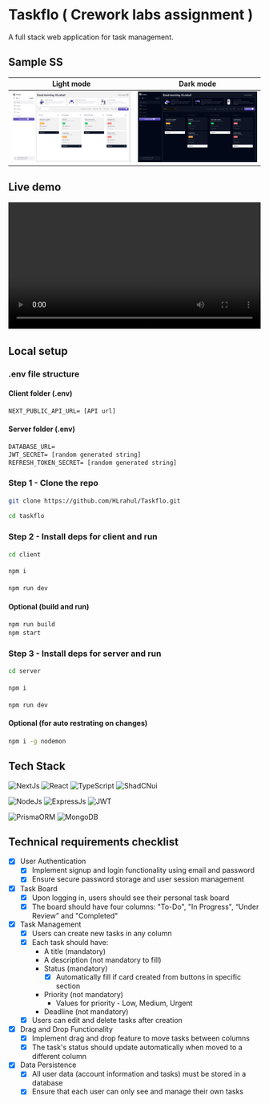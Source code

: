 # Taskflo ( Crework labs assignment )

A full stack web application for task management.

## Sample SS

| Light mode | Dark mode |
| --- | --- |
| ![Light mode](media/light%20mode.png) | ![Dark mode](media/dark%20mode.png) |

## Live demo

<video width="100%" controls>
  <source src="media/demo.webm" type="video/webm">
  Your browser does not support video.
</video>

## Local setup

### .env file structure

#### Client folder (.env)

```note
NEXT_PUBLIC_API_URL= [API url]
```

#### Server folder (.env)

```note
DATABASE_URL=
JWT_SECRET= [random generated string]
REFRESH_TOKEN_SECRET= [random generated string]
```

### Step 1 - Clone the repo

```bash
git clone https://github.com/HLrahul/Taskflo.git
```

```bash
cd taskflo
```

### Step 2 - Install deps for client and run

```bash
cd client

npm i

npm run dev
```

#### Optional (build and run)

```bash
npm run build
npm start
```

### Step 3 - Install deps for server and run

```bash
cd server

npm i

npm run dev
```

#### Optional (for auto restrating on changes)

```bash
npm i -g nodemon
```

## Tech Stack

![NextJs](https://img.shields.io/badge/next%20js-000000?style=for-the-badge&logo=nextdotjs&logoColor=white) ![React](https://img.shields.io/badge/React-20232A?style=for-the-badge&logo=react&logoColor=61DAFB) ![TypeScript](    https://img.shields.io/badge/TypeScript-007ACC?style=for-the-badge&logo=typescript&logoColor=white) ![ShadCNui](https://img.shields.io/badge/shadcn%2Fui-000000?style=for-the-badge&logo=shadcnui&logoColor=white)

![NodeJs](https://img.shields.io/badge/Node%20js-339933?style=for-the-badge&logo=nodedotjs&logoColor=white) ![ExpressJs](https://img.shields.io/badge/Express%20js-000000?style=for-the-badge&logo=express&logoColor=white) ![JWT](https://img.shields.io/badge/JWT-000000?style=for-the-badge&logo=JSON%20web%20tokens&logoColor=white)

![PrismaORM](https://img.shields.io/badge/Prisma-3982CE?style=for-the-badge&logo=Prisma&logoColor=white) ![MongoDB](https://img.shields.io/badge/MongoDB-4EA94B?style=for-the-badge&logo=mongodb&logoColor=white)

## Technical requirements checklist

- [x] User Authentication
  - [x] Implement signup and login functionality using email and password
  - [x] Ensure secure password storage and user session management

- [x] Task Board
  - [x] Upon logging in, users should see their personal task board
  - [x] The board should have four columns: "To-Do", "In Progress", “Under Review” and "Completed"

- [x] Task Management
  - [x] Users can create new tasks in any column
  - [x] Each task should have:
    - A title (mandatory)
    - A description (not mandatory to fill)
    - Status (mandatory)
      - [x] Automatically fill if card created from buttons in specific section
    - Priority (not mandatory)
      - Values for priority - Low, Medium, Urgent
    - Deadline (not mandatory)
  - [x] Users can edit and delete tasks after creation

- [x] Drag and Drop Functionality
  - [x] Implement drag and drop feature to move tasks between columns
  - [x] The task's status should update automatically when moved to a different column

- [x] Data Persistence
  - [x] All user data (account information and tasks) must be stored in a database
  - [x] Ensure that each user can only see and manage their own tasks
